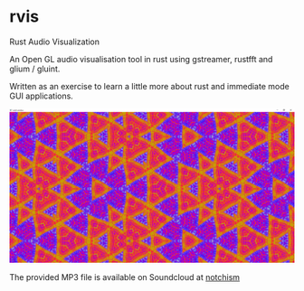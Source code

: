 # rvis
Rust Audio Visualization

An Open GL audio visualisation tool in rust using gstreamer, rustfft and glium / gluint.

Written as an exercise to learn a little more about rust and immediate mode GUI applications.


![Screen Shot](./screen.png) 

The provided MP3 file is available on Soundcloud at [notchism](https://soundcloud.com/notchism)
